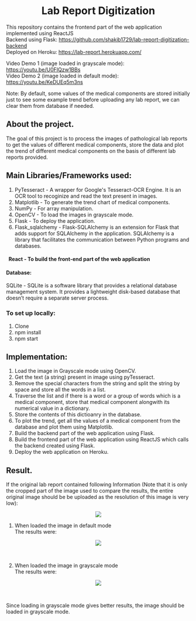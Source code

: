 <h1 align="center">Lab Report Digitization</h1>
<p align="center">

This repository contains the frontend part of the web application implemented using ReactJS<br/>
Backend using Flask: https://github.com/shakib1729/lab-report-digitization-backend<br/>
Deployed on Heroku: https://lab-report.herokuapp.com/

Video Demo 1 (image loaded in grayscale mode): https://youtu.be/U0FIQzw1BBs <br/>
Video Demo 2 (image loaded in default mode): https://youtu.be/KeDUEq5m3ns <br/>

Note: By default, some values of the medical components are stored initially just to see some example trend before uploading any lab report, we can clear them from database if needed. <br/>

## About the project.
The goal of this project is to process the images of pathological lab reports to get the values of different medical components, store the data and plot the trend of different medical components on the basis of different lab reports provided.

## Main Libraries/Frameworks used:
1) PyTesseract - A wrapper for Google's Tesseract-OCR Engine. It is an OCR tool to recoginize and read the text present in images.
2) Matplotlib - To generate the trend chart of medical components.
3) NumPy - For array manipulation.
4) OpenCV - To load the images in grayscale mode.
5) Flask - To deploy the application.
6) Flask_sqlalchemy - Flask-SQLAlchemy is an extension for Flask that adds support for SQLAlchemy in the application. SQLAlchemy is a library that facilitates the communication between Python programs and databases. 

#### &nbsp; React - To build the front-end part of the web application
#### Database:
SQLite - SQLite is a software library that provides a relational database management system. It provides a lightweight disk-based database that doesn’t require a separate server process.<br/>


### To set up locally:
1) Clone
2) npm install
3) npm start

## Implementation:
1) Load the image in Grayscale mode using OpenCV.
2) Get the text (a string) present in image using pyTesseract.
3) Remove the special characters from the string and split the string by space and store all the words in a list.
4) Traverse the list and if there is a word or a group of words which is a medical component, store that medical component alongwith its numerical value in a dictionary.
5) Store the contents of this dictioanry in the database.
6) To plot the trend, get all the values of a medical component from the database and plot them using Matplotlib.
7) Build the backend part of the web application using Flask.
8) Build the frontend part of the web application using ReactJS which calls the backend created using Flask.
9) Deploy the web application on Heroku.

## Result.
If the original lab report contained following Information (Note that it is only the cropped part of the image used to compare the results, the entire original image should be be uploaded as the resolution of this image is very low):
<p align="center">
<img src="https://user-images.githubusercontent.com/39847281/86389704-5dad6000-bcb4-11ea-96bf-fa4acba92512.JPG"></p>

1) When loaded the image in default mode<br/>
The results were:<br/>
<p align="center">
<img src="https://user-images.githubusercontent.com/39847281/86390143-2b503280-bcb5-11ea-86d2-591db1e9cff9.JPG"></p><br/>


2) When loaded the image in grayscale mode<br/>
The results were:<br/>
<p align="center">
<img src="https://user-images.githubusercontent.com/39847281/86390208-4ae75b00-bcb5-11ea-9e98-55efa1ece41b.JPG"></p><br/>

Since loading in grayscale mode gives better results, the image should be loaded in grayscale mode.
